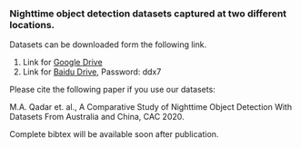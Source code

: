 ### Nighttime object detection datasets captured at two different locations.

Datasets can be downloaded form the following link.

1. Link for [Google Drive](https://drive.google.com/drive/folders/15VzonGl-E0CtJJlHkn5y9Qq9Ztqr_WjZ?usp=sharing) 
2. Link for [Baidu Drive](https://pan.baidu.com/s/1mEpEXhRpOuLqTZQ6gcwOeA), Password: ddx7

Please cite the following paper if you use our datasets:

M.A. Qadar et. al., A Comparative Study of Nighttime Object Detection With Datasets From Australia and China, CAC 2020. 

Complete bibtex will be available soon after publication. 

